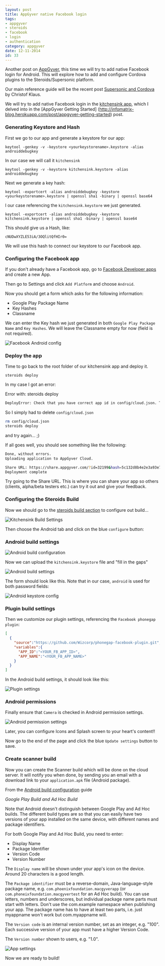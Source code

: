 ```yaml
---
layout: post
title: AppGyver native Facebook login
tags:
- appgyver
- steroids
- facebook
- login
- authentication
category: appgyver
date: 12-11-2014
id: 33
---
```


Another post on [AppGyver](http://www.appgyver.com/), this time we will try to add native Facebook login for Android. This will explore how to add and configure Cordova plugins to the Steroids/Supersonic platform.

Our main reference guide will be the recent post [Supersonic and Cordova](http://christofklaus.de/2014/12/11/supersonic-and-cordova/) by Christof Klaus.

We will try to add native Facebook login in the [kitchensink app](https://github.com/AppGyver/supersonic-kitchensink/), which I delved into in the [AppGyver Getting Started] (http://infomatrix-blog.herokuapp.com/post/appgyver-getting-started) post.

<!--more-->

### Generating Keystore and Hash

First we go to our app and generate a keystore for our app:

`keytool -genkey -v -keystore <yourkeystorename>.keystore -alias androiddebugkey`

In our case we will call it `kitchensink`

`keytool -genkey -v -keystore kitchensink.keystore -alias androiddebugkey`

Next we generate a key hash:

`keytool -exportcert -alias androiddebugkey -keystore <yourkeystorename>.keystore | openssl sha1 -binary | openssl base64`

I our case referencing the `kitchensink.keystore` we just generated.

`keytool -exportcert -alias androiddebugkey -keystore kitchensink.keystore | openssl sha1 -binary | openssl base64`

This should give us a Hash, like:

`cNUDwXYZLE53iA/3OQlitQfHIr0=`

We will use this hash to connect our keystore to our Facebook app.

### Configuring the Facebook app

If you don't already have a Facebook app, go to [Facebook Developer apps](https://developers.facebook.com/apps) and create a new App.

Then go to Settings and click `Add Platform` and choose `Android`.

Now you should get a form which asks for the following information:

- Google Play Package Name
- Key Hashes
- Classname

We can enter the Key hash we just generated in both `Google Play Package Name` and `Key Hashes`.
We will leave the Classname empty for now (field is not required).

![Facebook Android config](/img/posts/appgyver/facebook-app-android-config.png "Facebook Android config")

### Deploy the app

Time to go back to the root folder of our kitchensink app and deploy it.

`steroids deploy`

In my case I got an error:

Error with: steroids deploy

```bash
DeployError: Check that you have correct app id in config/cloud.json. Try removing the file and a new cloud.json file will be created.
```

So I simply had to delete `config/cloud.json`

```bash
rm config/cloud.json
steroids deploy
```

and try again... ;)

If all goes well, you should see something like the following:

```bash
Done, without errors.
Uploading application to AppGyver Cloud.

Share URL: https://share.appgyver.com/?id=32199&hash=5c132d8b4e2e3a93e716423a52342383b541812c41fa6ba7032f8b9211291a81
Deployment complete
```

Try going to the Share URL. This is where you can share your app so others (clients, alpha/beta testers etc.) can try it out and give your feedback.

### Configuring the Steroids Build

Now we should go to the [steroids build section](https://cloud.appgyver.com/applications/) to configure out build...

![Kitchensink Build Settings](/img/posts/appgyver/kitchensink-build-settings.png "Kitchensink build settings")

Then choose the Android tab and click on the blue `configure` button:

### Android build settings

![Android build configuration](/img/posts/appgyver/Android-build-configuration.png "Android build configuration")

Now we can upload the `kitchensink.keystore` file and "fill in the gaps"

![Android build settings](/img/posts/appgyver/android-build-setings.png "Android build settings")

The form should look like this. Note that in our case, `android` is used for both password fields:

![Android keystore config](/img/posts/appgyver/kitchensink-keystore-config.png "Android keystore config")

### Plugin build settings

Then we customize our plugin settings, referencing the `Facebook phonegap plugin`:

```json
[
  {
    "source":"https://github.com/Wizcorp/phonegap-facebook-plugin.git",
    "variables":{
      "APP_ID":"<YOUR_FB_APP_ID>",
      "APP_NAME":"<YOUR_FB_APP_NAME>"
    }
  }
]
```

In the Android build settings, it should look like this:

![Plugin settings](/img/posts/appgyver/plugin-settings.png "Plugin settings")

### Android permissions

Finally ensure that `Camera` is checked in Android permission settings.

![Android permission settings](/img/posts/appgyver/android-permission-settings.png "Android permission settings")

Later, you can configure Icons and Splash screen to your heart's content!!

Now go to the end of the page and click the blue `Update settings` button to save.

### Create scanner build

Now you can create the Scanner build which will be done on the cloud server. It will notify you when done, by sending you an email with a download link to your `application.apk` file (Android package).

From the [Android build configuration](https://academy.appgyver.com/guides/53-android-build-configuration) guide

*Google Play Build and Ad Hoc Build*

Note that Android doesn't distinguish between Google Play and Ad Hoc builds. The different build types are so that you can easily have two versions of your app installed on the same device, with different names and package identifiers.

For both Google Play and Ad Hoc Build, you need to enter:

- Display Name
- Package Identifier
- Version Code
- Version Number


The `Display name` will be shown under your app's icon on the device. Around 20 characters is a good length.

The `Package identifier` must be a reverse-domain, Java-language-style package name, e.g. `com.phoenixfoundation.macgyverapp` (or `com.phoneixfoundation.macgyvertest` for an Ad Hoc build). You can use letters, numbers and underscores, but individual package name parts must start with letters. Don't use the com.example namespace when publishing your app. The package name has to have at least two parts, i.e. just myappname won't work but com.myappname will.

The `Version code` is an internal version number, set as an integer, e.g. "100". Each successive version of your app must have a higher Version Code.

The `Version number` shown to users, e.g. "1.0".

![App settings](/img/posts/appgyver/app-settings.png "App settings")

Now we are ready to build!
